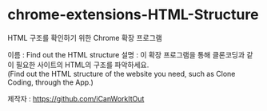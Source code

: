 # chrome-extensions-HTML-Structure

HTML 구조를 확인하기 위한 Chrome 확장 프로그램

이름 : Find out the HTML structure
설명 : 이 확장 프로그램을 통해 클론코딩과 같이 필요한 사이트의 HTML의 구조를 파악하세요.<br>
(Find out the HTML structure of the website you need, such as Clone Coding, through the App.)

제작자 : https://github.com/iCanWorkItOut
